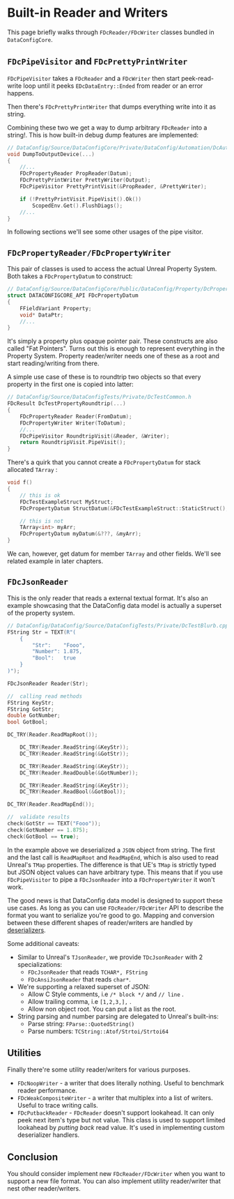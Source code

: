 # Built-in Reader and Writers

This page briefly walks through `FDcReader/FDcWriter` classes bundled in `DataConfigCore`.

## `FDcPipeVisitor` and `FDcPrettyPrintWriter`

`FDcPipeVisitor` takes a `FDcReader` and a `FDcWriter` then start peek-read-write loop until it peeks `EDcDataEntry::Ended` from reader or an error happens.

Then there's `FDcPrettyPrintWriter` that dumps everything write into it as string.

Combining these two we get a way to dump arbitrary `FDcReader` into a string!. This is how built-in debug dump features are implemented:

```c++
// DataConfig/Source/DataConfigCore/Private/DataConfig/Automation/DcAutomationUtils.cpp
void DumpToOutputDevice(...)
{
    //...
    FDcPropertyReader PropReader(Datum);
    FDcPrettyPrintWriter PrettyWriter(Output);
    FDcPipeVisitor PrettyPrintVisit(&PropReader, &PrettyWriter);

    if (!PrettyPrintVisit.PipeVisit().Ok())
        ScopedEnv.Get().FlushDiags();
    //...
}
```
In following sections we'll see some other usages of the pipe visitor.

## `FDcPropertyReader/FDcPropertyWriter`

This pair of classes is used to access the actual Unreal Property System. Both takes a `FDcPropertyDatum` to construct:

```c++
// DataConfig/Source/DataConfigCore/Public/DataConfig/Property/DcPropertyDatum.h
struct DATACONFIGCORE_API FDcPropertyDatum
{
    FFieldVariant Property;
    void* DataPtr;
    //...
}
```

It's simply a property plus opaque pointer pair. These constructs are also called "Fat Pointers". Turns out this is enough to represent everything in the Property System. Property reader/writer needs one of these as a root and start reading/writing from there.

A simple use case of these is to roundtrip two objects so that every property in the first one is copied into latter:

```c++
// DataConfig/Source/DataConfigTests/Private/DcTestCommon.h
FDcResult DcTestPropertyRoundtrip(...)
{
    FDcPropertyReader Reader(FromDatum);
    FDcPropertyWriter Writer(ToDatum);
    //...
    FDcPipeVisitor RoundtripVisit(&Reader, &Writer);
    return RoundtripVisit.PipeVisit();
}
```
There's a quirk that you cannot create a `FDcPropertyDatum` for stack allocated `TArray` :

```c++
void f()
{
    // this is ok
    FDcTestExampleStruct MyStruct;
    FDcPropertyDatum StructDatum(&FDcTestExampleStruct::StaticStruct(), &MyStruct);

    // this is not
    TArray<int> myArr;
    FDcPropertyDatum myDatum(&???, &myArr);
}
```

We can, however, get datum for member `TArray` and other fields. We'll see related example in later chapters.

## `FDcJsonReader`

This is the only reader that reads a external textual format. It's also an example showcasing that the DataConfig data model is actually a superset of the property system.

```c++
// DataConfig/DataConfig/Source/DataConfigTests/Private/DcTestBlurb.cpp
FString Str = TEXT(R"(
    {
        "Str":    "Fooo",
        "Number": 1.875,
        "Bool":   true
    } 
)");

FDcJsonReader Reader(Str);

//  calling read methods
FString KeyStr;
FString GotStr;
double GotNumber;
bool GotBool;

DC_TRY(Reader.ReadMapRoot());

    DC_TRY(Reader.ReadString(&KeyStr));
    DC_TRY(Reader.ReadString(&GotStr));

    DC_TRY(Reader.ReadString(&KeyStr));
    DC_TRY(Reader.ReadDouble(&GotNumber));

    DC_TRY(Reader.ReadString(&KeyStr));
    DC_TRY(Reader.ReadBool(&GotBool));

DC_TRY(Reader.ReadMapEnd());

//  validate results
check(GotStr == TEXT("Fooo"));
check(GotNumber == 1.875);
check(GotBool == true);
```

In the example above we deserialized a `JSON` object from string. The first and the last call is `ReadMapRoot` and `ReadMapEnd`, which is also used to read Unreal's `TMap` properties. The difference is that UE's `TMap` is strictly typed but JSON object values can have arbitrary type. This means that if you use `FDcPipeVisitor` to pipe a `FDcJsonReader` into a `FDcPropertyWriter` it won't work.

The good news is that DataConfig data model is designed to support these use cases. As long as you can use `FDcReader/FDcWriter` API to describe the format you want to serialize you're good to go. Mapping and conversion between these different shapes of reader/writers are handled by [deserializers](./Deserializer.md).

Some additional caveats:

- Similar to Unreal's `TJsonReader`, we provide `TDcJsonReader` with 2 specializations:
    - `FDcJsonReader` that reads `TCHAR*, FString`
    - `FDcAnsiJsonReader` that reads `char*`.
- We're supporting a relaxed superset of JSON:
    - Allow C Style comments, i.e `/* block */` and `// line` .
    - Allow trailing comma, i.e `[1,2,3,],` .
    - Allow non object root. You can put a list as the root.
- String parsing and number parsing are delegated to Unreal's built-ins:
    - Parse string: `FParse::QuotedString()`
    - Parse numbers:  `TCString::Atof/Strtoi/Strtoi64`

## Utilities

Finally there're some utility reader/writers for various purposes.

- `FDcNoopWriter` - a writer that does literally nothing. Useful to benchmark reader performance.
- `FDcWeakCompositeWriter` - a writer that multiplex into a list of writers. Useful to trace writing calls.
- `FDcPutbackReader` - `FDcReader` doesn't support lookahead. It can only peek next item's type but not value. This class is used to support limited lookahead by *putting back* read value. It's used in implementing custom deserializer handlers.

## Conclusion

You should consider implement new `FDcReader/FDcWriter` when you want to support a new file format. You can also implement utility reader/writer that nest other reader/writers.